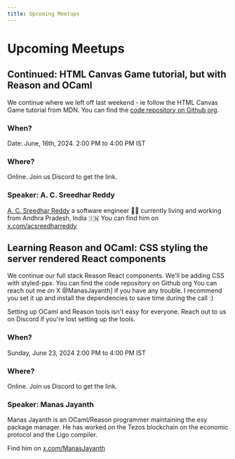 ```yaml
---
title: Upcoming Meetups
---
```


# Upcoming Meetups

## Continued: HTML Canvas Game tutorial, but with Reason and OCaml

We continue where we left off last weekend - ie follow the HTML Canvas Game tutorial from MDN. You can find the [code repository on Github org](https://github.com/ReasonOCamlIndia/melange-mdn-canvas-game-tutorial-live-coded).


### When?
Date: June, 16th, 2024.
2:00 PM to 4:00 PM IST

### Where?
Online. Join us Discord to get the link.

### Speaker: A. C. Sreedhar Reddy
[A. C. Sreedhar Reddy](https://a-c-sreedhar-reddy.github.io/) a software engineer 👨‍💻 currently living and working from Andhra Pradesh, India 🇮🇳 You can find him on [x.com/acsreedharreddy](https://x.com/acsreedharreddy)

## Learning Reason and OCaml: CSS styling the server rendered React components

We continue our full stack Reason React components. We'll be adding
CSS with styled-ppx. You can find the code repository on Github org
You can reach out me on X @ManasJayanth] if you have any trouble. I
recommend you set it up and install the dependencies to save time
during the call :)

Setting up OCaml and Reason tools isn't easy for everyone. Reach out
to us on Discord if you're lost setting up the tools. 

### When?
Sunday, June 23, 2024
2:00 PM to 4:00 PM IST

### Where?
Online. Join us Discord to get the link.

### Speaker: Manas Jayanth
Manas Jayanth is an OCaml/Reason programmer maintaining the esy package manager. He has worked on the Tezos blockchain on the economic protocol and the Ligo compiler.

Find him on [x.com/ManasJayanth](https://x.com/ManasJayanth/)
